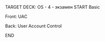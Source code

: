 TARGET DECK: OS - 4 - экзамен
START
Basic

Front: UAC  

Back: User Account Control
<!--ID: 1663488761115-->
END 